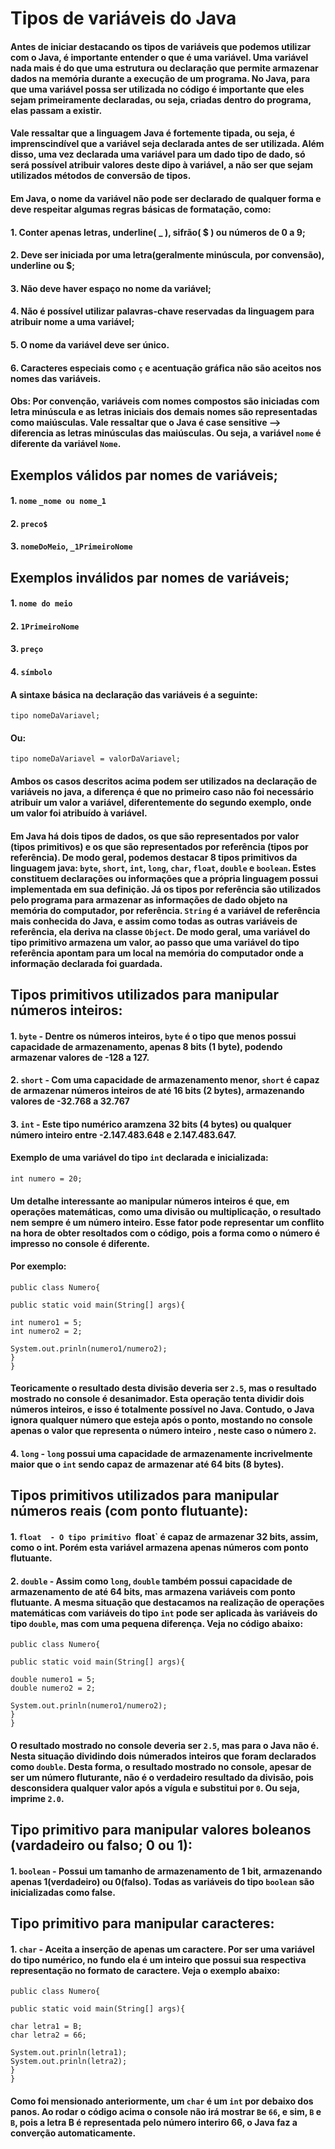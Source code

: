 # Tipos de variáveis do Java

#### Antes de iniciar destacando os tipos de variáveis que podemos utilizar com o Java, é importante entender o que é uma variável. Uma **variável** nada mais é do que uma estrutura ou declaração que permite armazenar dados na memória durante a execução de um programa. No Java, para que uma variável possa ser utilizada no código é importante que eles sejam primeiramente declaradas, ou seja, criadas dentro do programa, elas passam a existir.
#### Vale ressaltar que a linguagem Java é fortemente tipada, ou seja, é imprenscindível que a variável seja declarada antes de ser utilizada. Além disso, uma vez declarada uma variável para um dado tipo de dado, só será possível atribuir valores deste dipo à variável, a não ser que sejam utilizados métodos de conversão de tipos. 

#### Em Java, o nome da variável não pode ser declarado de qualquer forma e deve respeitar algumas regras básicas de formatação, como:
#### 1. Conter apenas letras, underline( _ ), sifrão( $ ) ou números de 0 a 9;
#### 2. Deve ser iniciada por uma letra(geralmente minúscula, por convensão), underline ou $;
#### 3. Não deve haver espaço no nome da variável;
#### 4. Não é possível utilizar palavras-chave reservadas da linguagem para atribuir nome a uma variável;
#### 5. O nome da variável deve ser único. 
#### 6. Caracteres especiais como `ç` e acentuação gráfica não são aceitos nos nomes das variáveis.
#### Obs: Por convenção, variáveis com nomes compostos são iniciadas com letra minúscula e as letras iniciais dos demais nomes são representadas como maiúsculas. Vale ressaltar que o Java é case sensitive --> diferencia as letras minúsculas das maiúsculas. Ou seja, a variável `nome` é diferente da variável `Nome`.

## Exemplos válidos par nomes de variáveis;
#### 1. `nome` `_nome ou nome_1`
#### 2. `preco$`
#### 3. `nomeDoMeio`, `_1PrimeiroNome`

## Exemplos inválidos par nomes de variáveis;
#### 1. `nome do meio`
#### 2. `1PrimeiroNome`
#### 3. `preço`
#### 4. `símbolo`

#### A sintaxe básica na declaração das variáveis é a seguinte:
```
tipo nomeDaVariavel;
```
#### Ou:
```
tipo nomeDaVariavel = valorDaVariavel;
```
#### Ambos os casos descritos acima podem ser utilizados na declaração de variáveis no java, a diferença é que no primeiro caso não foi necessário atribuir um valor a variável, diferentemente do segundo exemplo, onde um valor foi atribuído à variável. 

#### Em Java há dois tipos de dados, os que são representados por valor (tipos primitivos) e os que são representados por referência (tipos por referência). De modo geral, podemos destacar 8 tipos primitivos da linguagem java: `byte`, `short`, `int`, `long`, `char`, `float`, `double` e `boolean`. Estes constituem declarações ou informações que a própria linguagem possui implementada em sua definição. Já os tipos por referência são utilizados pelo programa para armazenar as informações de dado objeto na memória do computador, por referência. `String` é a variável de referência mais conhecida do Java, e assim como todas as outras variáveis de referência, ela deriva na classe `Object`. De modo geral, uma variável do tipo primitivo armazena um valor, ao passo que uma variável do tipo referência apontam para um local na memória do computador onde a informação declarada foi guardada.

## Tipos primitivos utilizados para manipular números inteiros:

#### 1. `byte` - Dentre os números inteiros, `byte` é o tipo que menos possui capacidade de armazenamento, apenas 8 bits (1 byte), podendo armazenar valores de -128 a 127.
#### 2. `short` - Com uma capacidade de armazenamento menor, `short` é capaz de armazenar números inteiros de até 16 bits (2 bytes), armazenando valores de -32.768 a 32.767
#### 3. `int` - Este tipo numérico aramzena 32 bits (4 bytes) ou qualquer número inteiro entre -2.147.483.648 e 2.147.483.647.
#### Exemplo de uma variável do tipo `int` declarada e inicializada:
```
int numero = 20;
```
#### Um detalhe interessante ao manipular números inteiros é que, em operações matemáticas, como uma divisão ou multiplicação, o resultado nem sempre é um número inteiro. Esse fator pode representar um conflito na hora de obter resoltados com o código, pois a forma como o número é impresso no console é diferente. 
#### Por exemplo:
```
public class Numero{

public static void main(String[] args){

int numero1 = 5;
int numero2 = 2;

System.out.prinln(numero1/numero2);
}
}
```

#### Teoricamente o resultado desta divisão deveria ser `2.5`, mas o resultado mostrado no console é desanimador. Esta operação tenta dividir dois números inteiros, e isso é totalmente possível no Java. Contudo, o Java ignora qualquer número que esteja após o ponto, mostando no console apenas o valor que representa o número inteiro , neste caso o número `2`.

#### 4. `long` - `long` possui uma capacidade de armazenamente incrivelmente maior que o `int` sendo capaz de armazenar até 64 bits (8 bytes).

## Tipos primitivos utilizados para manipular números reais (com ponto flutuante):

#### 1. `float  - O tipo primitivo `float` é capaz de armazenar 32 bits, assim, como o int. Porém esta variável armazena apenas números com ponto flutuante.
#### 2. `double` - Assim como `long`, `double` também possui capacidade de armazenamento de até 64 bits, mas armazena variáveis com ponto flutuante. A mesma situação que destacamos na realização de operações matemáticas com variáveis do tipo `int` pode ser aplicada às variáveis do tipo `double`, mas com uma pequena diferença. Veja no código abaixo: 
```
public class Numero{

public static void main(String[] args){

double numero1 = 5;
double numero2 = 2;

System.out.prinln(numero1/numero2);
}
}
```
#### O resultado mostrado no console deveria ser `2.5`, mas para o Java não é. Nesta situação dividindo dois númerados inteiros que foram declarados como `double`. Desta forma, o resultado mostrado no console, apesar de ser um número fluturante, não é o verdadeiro resultado da divisão, pois desconsidera qualquer valor após a vígula e substitui por `0`. Ou seja, imprime `2.0`.

## Tipo primitivo para manipular valores boleanos (vardadeiro ou falso; 0 ou 1):

#### 1. `boolean` - Possui um tamanho de armazenamento de 1 bit, armazenando apenas 1(verdadeiro) ou 0(falso). Todas as variáveis do tipo `boolean` são inicializadas como false.

## Tipo primitivo para manipular caracteres:

#### 1. `char`  - Aceita a inserção de apenas um caractere. Por ser uma variável do tipo numérico, no fundo ela é um inteiro que possui sua respectiva representação no formato de caractere. Veja o exemplo abaixo:

```
public class Numero{

public static void main(String[] args){

char letra1 = B;
char letra2 = 66;

System.out.prinln(letra1);
System.out.prinln(letra2);
}
}
```
#### Como foi mensionado anteriormente, um `char` é um `int` por debaixo dos panos. Ao rodar o código acima o console não irá mostrar `B`e `66`, e sim, `B` e `B`, pois a letra B é representada pelo número interiro 66, o Java faz a converção automaticamente. 


